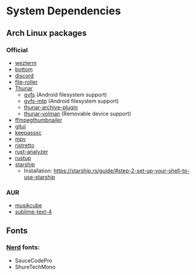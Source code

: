 # System Dependencies

## Arch Linux packages

### Official

  - [wezterm](https://archlinux.org/packages/extra/x86_64/wezterm/)
  - [bottom](https://archlinux.org/packages/extra/x86_64/bottom/)
  - [discord](https://archlinux.org/packages/extra/x86_64/discord/)
  - [file-roller](https://archlinux.org/packages/extra/x86_64/file-roller/)
  - [Thunar](https://archlinux.org/packages/extra/x86_64/thunar/)
    - [gvfs](https://archlinux.org/packages/extra/x86_64/gvfs/) (Android filesystem support)
    - [gvfs-mtp](https://archlinux.org/packages/extra/x86_64/gvfs-mtp/) (Android filesystem support)
    - [thunar-archive-plugin](https://archlinux.org/packages/extra/x86_64/thunar-archive-plugin/)
    - [thunar-volman](https://archlinux.org/packages/extra/x86_64/thunar-volman/) (Removable device support)
  - [ffmpegthumbnailer](https://archlinux.org/packages/extra/x86_64/ffmpegthumbnailer/)
  - [gitui](https://archlinux.org/packages/extra/x86_64/gitui/)
  - [keepassxc](https://archlinux.org/packages/extra/x86_64/keepassxc/)
  - [mpv](https://archlinux.org/packages/extra/x86_64/mpv/)
  - [ristretto](https://archlinux.org/packages/extra/x86_64/ristretto/)
  - [rust-analyzer](https://archlinux.org/packages/extra/x86_64/rust-analyzer/)
  - [rustup](https://archlinux.org/packages/extra/x86_64/rustup/)
  - [starship](https://archlinux.org/packages/extra/x86_64/starship/)
    - Installation: https://starship.rs/guide/#step-2-set-up-your-shell-to-use-starship

### AUR

  - [musikcube](https://aur.archlinux.org/packages/musikcube)
  - [sublime-text-4](https://aur.archlinux.org/packages/sublime-text-4)

## Fonts

### [Nerd](https://www.nerdfonts.com/font-downloads) fonts:
  - SauceCodePro
  - ShureTechMono
